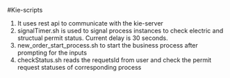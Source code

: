 #Kie-scripts
1. It uses rest api to communicate with the kie-server
1. signalTimer.sh is used to signal process instances to check electric and structual permit status. Current delay is 30 seconds.
2. new_order_start_process.sh to start the business process after prompting for the inputs
3. checkStatus.sh reads the requetsId from user and check the permit request statuses of corresponding process
